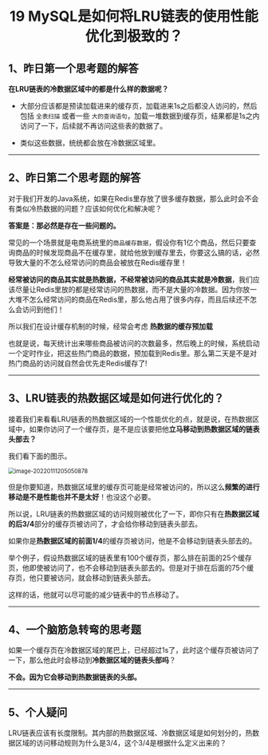 <h1 align="center">19 MySQL是如何将LRU链表的使用性能优化到极致的？</h1>



## 1、昨日第一个思考题的解答

**在LRU链表的冷数据区域中的都是什么样的数据呢？**

- 大部分应该都是预读加载进来的缓存页，加载进来1s之后都没人访问的，然后包括 `全表扫描` 或者一些 `大的查询语句`，加载一堆数据到缓存页，结果都是1s之内访问了一下，后续就不再访问这些表的数据了。

- 类似这些数据，统统都会放在冷数据区域里。



---

## 2、昨日第二个思考题的解答

对于我们开发的Java系统，如果在Redis里存放了很多缓存数据，那么此时会不会有类似冷热数据的问题？应该如何优化和解决呢？

**答案是：那必然是存在一些问题的。**

常见的一个场景就是电商系统里的`商品缓存数据`，假设你有1亿个商品，然后只要查询商品的时候发现商品不在缓存里，就给他放到缓存里去，你要这么搞的话，必然导致大量的不怎么经常访问的商品会被放在Redis缓存里！

**经常被访问的商品其实就是热数据，不经常被访问的商品其实就是冷数据**，我们应该尽量让Redis里放的都是经常访问的热数据，而不是大量的冷数据。因为你放一大堆不怎么经常访问的商品在Redis里，那么他占用了很多内存，而且后续还不怎么会访问到他们！

所以我们在设计缓存机制的时候，经常会考虑 **热数据的缓存预加载**

也就是说，每天统计出来哪些商品被访问的次数最多，然后晚上的时候，系统启动一个定时作业，把这些热门商品的数据，预加载到Redis里。那么第二天是不是对热门商品的访问就自然会优先走Redis缓存了!

---

## 3、LRU链表的热数据区域是如何进行优化的？

接着我们来看看LRU链表的热数据区域的一个性能优化的点，就是说，在热数据区域中，如果你访问了一个缓存页，是不是应该要把他**立马移动到热数据区域的链表头部去？**

我们看下面的图示。

<img src="https://studyimages.oss-cn-beijing.aliyuncs.com/img/mysql/01-33/202210201128370.png" alt="image-20220111205050878" style="zoom: 80%;" />

但是你要知道，热数据区域里的缓存页可能是经常被访问的，所以这么**频繁的进行移动是不是性能也并不是太好**！也没这个必要。

所以说，LRU链表的热数据区域的访问规则被优化了一下，即你只有在**热数据区域的后3/4**部分的缓存页被访问了，才会给你移动到链表头部去。

如果你是**热数据区域的前面1/4**的缓存页被访问，他是不会移动到链表头部去的。

举个例子，假设热数据区域的链表里有100个缓存页，那么排在前面的25个缓存页，他即使被访问了，也不会移动到链表头部去的。但是对于排在后面的75个缓存页，他只要被访问，就会移动到链表头部去。

这样的话，他就可以尽可能的减少链表中的节点移动了。

---

## 4、一个脑筋急转弯的思考题

如果一个缓存页在冷数据区域的尾巴上，已经超过1s了，此时这个缓存页被访问了一下，那么他此时会移动到**冷数据区域的链表头部吗**？

**不会。因为它会移动到热数据链表的头部。**



---

## 5、个人疑问

LRU链表应该有长度限制。其内部的热数据区域、冷数据区域是如何划分的，热数据区域的访问移动规则为什么是3/4，这个3/4是根据什么定义出来的？

